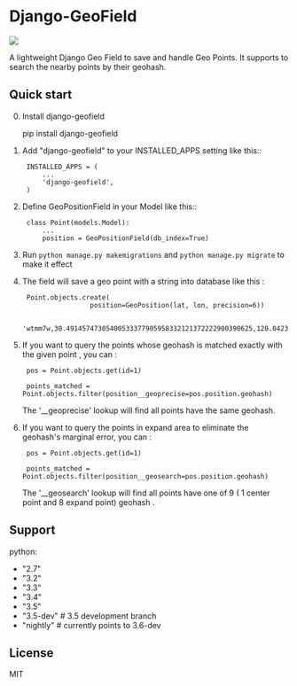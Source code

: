 Django-GeoField
=====
![](https://api.travis-ci.org/joway/django-geofield.svg?branch=master)

A lightweight Django Geo Field to save and handle Geo Points. It supports to search the nearby points by their geohash.

Quick start
-----------

0. Install django-geofield

    pip install django-geofield

1. Add "django-geofield" to your INSTALLED_APPS setting like this::

        INSTALLED_APPS = (
            ...
            'django-geofield',
        )

2. Define GeoPositionField in your Model like this::

        class Point(models.Model):
            ...
            position = GeoPositionField(db_index=True)

3. Run `python manage.py makemigrations` and `python manage.py migrate` to make it effect

4. The field will save a geo point with a string into database like this :

        Point.objects.create(
                        position=GeoPosition(lat, lon, precision=6))

        'wtmm7w,30.49145747305400533377905958332121372222900390625,120.042387425481223317547119222581386566162109375'

5. If you want to query the points whose geohash is matched exactly with the given point , you can :

        pos = Point.objects.get(id=1)

        points_matched = Point.objects.filter(position__geoprecise=pos.position.geohash)


    The '__geoprecise' lookup will find all points have the same geohash.

6. If you want to query the points in expand area to eliminate the geohash's marginal error, you can :

        pos = Point.objects.get(id=1)

        points_matched = Point.objects.filter(position__geosearch=pos.position.geohash)

    The '__geosearch' lookup will find all points have one of 9 ( 1 center point and 8 expand point) geohash .


Support
------

python:
  - "2.7"
  - "3.2"
  - "3.3"
  - "3.4"
  - "3.5"
  - "3.5-dev" # 3.5 development branch
  - "nightly" # currently points to 3.6-dev

License
------

MIT

